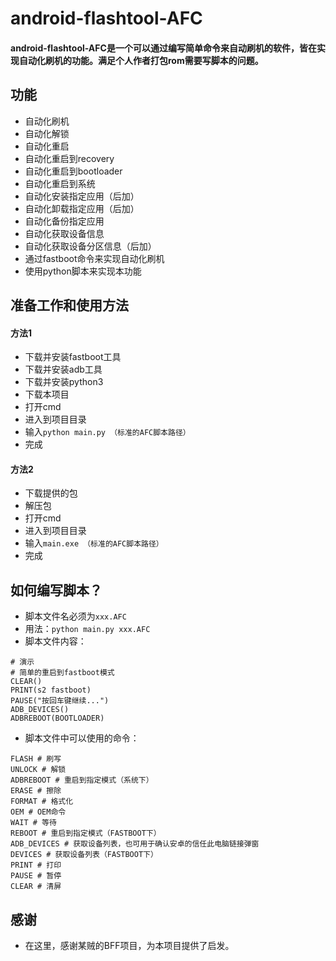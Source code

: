 # android-flashtool-AFC
#### android-flashtool-AFC是一个可以通过编写简单命令来自动刷机的软件，皆在实现自动化刷机的功能。满足个人作者打包rom需要写脚本的问题。
## 功能
- 自动化刷机
- 自动化解锁
- 自动化重启
- 自动化重启到recovery
- 自动化重启到bootloader
- 自动化重启到系统
- 自动化安装指定应用（后加）
- 自动化卸载指定应用（后加）
- 自动化备份指定应用
- 自动化获取设备信息
- 自动化获取设备分区信息（后加）
- 通过fastboot命令来实现自动化刷机
- 使用python脚本来实现本功能
## 准备工作和使用方法
#### 方法1
- 下载并安装fastboot工具
- 下载并安装adb工具
- 下载并安装python3
- 下载本项目
- 打开cmd
- 进入到项目目录
- 输入`python main.py （标准的AFC脚本路径）`
- 完成
#### 方法2
- 下载提供的包
- 解压包
- 打开cmd
- 进入到项目目录
- 输入`main.exe （标准的AFC脚本路径）`
- 完成
## 如何编写脚本？
- 脚本文件名必须为`xxx.AFC`
- 用法：`python main.py xxx.AFC`
- 脚本文件内容：
```
# 演示
# 简单的重启到fastboot模式
CLEAR()
PRINT(s2 fastboot)
PAUSE("按回车键继续...")
ADB_DEVICES()
ADBREBOOT(BOOTLOADER)
```
- 脚本文件中可以使用的命令：
```
FLASH # 刷写
UNLOCK # 解锁
ADBREBOOT # 重启到指定模式（系统下）
ERASE # 擦除
FORMAT # 格式化
OEM # OEM命令
WAIT # 等待
REBOOT # 重启到指定模式（FASTBOOT下）
ADB_DEVICES # 获取设备列表，也可用于确认安卓的信任此电脑链接弹窗
DEVICES # 获取设备列表（FASTBOOT下）
PRINT # 打印
PAUSE # 暂停
CLEAR # 清屏
```
## 感谢
- 在这里，感谢某贼的BFF项目，为本项目提供了启发。